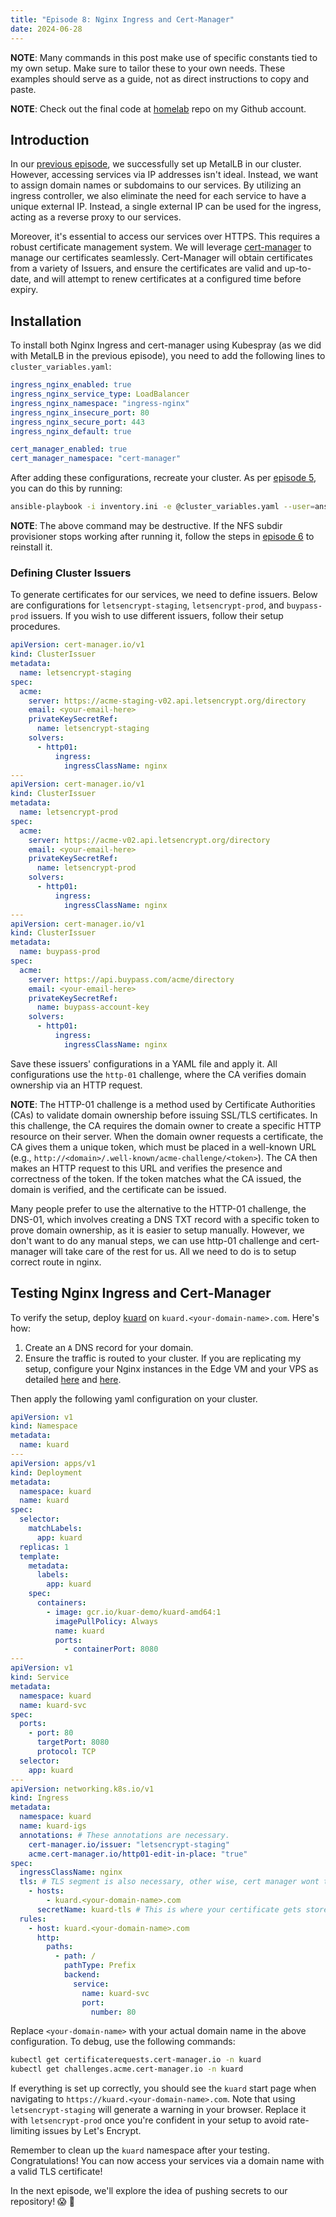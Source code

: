 ```yaml
---
title: "Episode 8: Nginx Ingress and Cert-Manager"
date: 2024-06-28
---
```


**NOTE**: Many commands in this post make use of specific constants tied to my own setup. Make sure to tailor these to your own needs. These examples should serve as a guide, not as direct instructions to copy and paste.

**NOTE**: Check out the final code at [homelab](https://github.com/Cih2001/homelab) repo on my Github account.

## Introduction

In our [previous episode](/homelab/ep07), we successfully set up MetalLB in our cluster. However, accessing services via IP addresses isn't ideal. Instead, we want to assign domain names or subdomains to our services. By utilizing an ingress controller, we also eliminate the need for each service to have a unique external IP. Instead, a single external IP can be used for the ingress, acting as a reverse proxy to our services.

Moreover, it's essential to access our services over HTTPS. This requires a robust certificate management system. We will leverage [cert-manager](https://cert-manager.io/) to manage our certificates seamlessly. Cert-Manager will obtain certificates from a variety of Issuers, and ensure the certificates are valid and up-to-date, and will attempt to renew certificates at a configured time before expiry.

## Installation

To install both Nginx Ingress and cert-manager using Kubespray (as we did with MetalLB in the previous episode), you need to add the following lines to `cluster_variables.yaml`:

```yaml
ingress_nginx_enabled: true
ingress_nginx_service_type: LoadBalancer
ingress_nginx_namespace: "ingress-nginx"
ingress_nginx_insecure_port: 80
ingress_nginx_secure_port: 443
ingress_nginx_default: true

cert_manager_enabled: true
cert_manager_namespace: "cert-manager"
```

After adding these configurations, recreate your cluster. As per [episode 5](/homelab/ep05), you can do this by running:

```sh
ansible-playbook -i inventory.ini -e @cluster_variables.yaml --user=ansible playbook.yml
```

**NOTE**: The above command may be destructive. If the NFS subdir provisioner stops working after running it, follow the steps in [episode 6](/homelab/ep06/#nfs-subdir-provisioner) to reinstall it.

### Defining Cluster Issuers

To generate certificates for our services, we need to define issuers. Below are configurations for `letsencrypt-staging`, `letsencrypt-prod`, and `buypass-prod` issuers. If you wish to use different issuers, follow their setup procedures.

```yaml
apiVersion: cert-manager.io/v1
kind: ClusterIssuer
metadata:
  name: letsencrypt-staging
spec:
  acme:
    server: https://acme-staging-v02.api.letsencrypt.org/directory
    email: <your-email-here>
    privateKeySecretRef:
      name: letsencrypt-staging
    solvers:
      - http01:
          ingress:
            ingressClassName: nginx
---
apiVersion: cert-manager.io/v1
kind: ClusterIssuer
metadata:
  name: letsencrypt-prod
spec:
  acme:
    server: https://acme-v02.api.letsencrypt.org/directory
    email: <your-email-here>
    privateKeySecretRef:
      name: letsencrypt-prod
    solvers:
      - http01:
          ingress:
            ingressClassName: nginx
---
apiVersion: cert-manager.io/v1
kind: ClusterIssuer
metadata:
  name: buypass-prod
spec:
  acme:
    server: https://api.buypass.com/acme/directory
    email: <your-email-here>
    privateKeySecretRef:
      name: buypass-account-key
    solvers:
      - http01:
          ingress:
            ingressClassName: nginx
```

Save these issuers' configurations in a YAML file and apply it. All configurations use the `http-01` challenge, where the CA verifies domain ownership via an HTTP request.

**NOTE**: The HTTP-01 challenge is a method used by Certificate Authorities (CAs) to validate domain ownership before issuing SSL/TLS certificates. In this challenge, the CA requires the domain owner to create a specific HTTP resource on their server. When the domain owner requests a certificate, the CA gives them a unique token, which must be placed in a well-known URL (e.g., `http://<domain>/.well-known/acme-challenge/<token>`). The CA then makes an HTTP request to this URL and verifies the presence and correctness of the token. If the token matches what the CA issued, the domain is verified, and the certificate can be issued.

Many people prefer to use the alternative to the HTTP-01 challenge, the DNS-01, which involves creating a DNS TXT record with a specific token to prove domain ownership, as it is easier to setup manually. However, we don't want to do any manual steps, we can use http-01 challenge and cert-manager will take care of the rest for us. All we need to do is to setup correct route in nginx.

## Testing Nginx Ingress and Cert-Manager

To verify the setup, deploy [kuard](https://github.com/kubernetes-up-and-running/kuard) on `kuard.<your-domain-name>.com`. Here's how:

1. Create an `A` DNS record for your domain.
2. Ensure the traffic is routed to your cluster. If you are replicating my setup, configure your Nginx instances in the Edge VM and your VPS as detailed [here](/homelab/ep03p02/#install-and-configure-nginx) and [here](/homelab/ep03p02/#configuring-our-vps).

Then apply the following yaml configuration on your cluster.

```yaml
apiVersion: v1
kind: Namespace
metadata:
  name: kuard
---
apiVersion: apps/v1
kind: Deployment
metadata:
  namespace: kuard
  name: kuard
spec:
  selector:
    matchLabels:
      app: kuard
  replicas: 1
  template:
    metadata:
      labels:
        app: kuard
    spec:
      containers:
        - image: gcr.io/kuar-demo/kuard-amd64:1
          imagePullPolicy: Always
          name: kuard
          ports:
            - containerPort: 8080
---
apiVersion: v1
kind: Service
metadata:
  namespace: kuard
  name: kuard-svc
spec:
  ports:
    - port: 80
      targetPort: 8080
      protocol: TCP
  selector:
    app: kuard
---
apiVersion: networking.k8s.io/v1
kind: Ingress
metadata:
  namespace: kuard
  name: kuard-igs
  annotations: # These annotations are necessary.
    cert-manager.io/issuer: "letsencrypt-staging"
    acme.cert-manager.io/http01-edit-in-place: "true"
spec:
  ingressClassName: nginx
  tls: # TLS segment is also necessary, other wise, cert manager wont try to request a certificate
    - hosts:
        - kuard.<your-domain-name>.com
      secretName: kuard-tls # This is where your certificate gets stored
  rules:
    - host: kuard.<your-domain-name>.com
      http:
        paths:
          - path: /
            pathType: Prefix
            backend:
              service:
                name: kuard-svc
                port:
                  number: 80
```

Replace `<your-domain-name>` with your actual domain name in the above configuration. To debug, use the following commands:

```sh
kubectl get certificaterequests.cert-manager.io -n kuard
kubectl get challenges.acme.cert-manager.io -n kuard
```

If everything is set up correctly, you should see the `kuard` start page when navigating to `https://kuard.<your-domain-name>.com`. Note that using `letsencrypt-staging` will generate a warning in your browser. Replace it with `letsencrypt-prod` once you're confident in your setup to avoid rate-limiting issues by Let's Encrypt.

Remember to clean up the `kuard` namespace after your testing. Congratulations! You can now access your services via a domain name with a valid TLS certificate!

In the next episode, we'll explore the idea of pushing secrets to our repository! :scream: :rocket:
